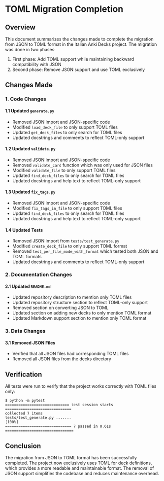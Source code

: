 # TOML Migration Completion

## Overview

This document summarizes the changes made to complete the migration from JSON to TOML format in the Italian Anki Decks project. The migration was done in two phases:

1. First phase: Add TOML support while maintaining backward compatibility with JSON
2. Second phase: Remove JSON support and use TOML exclusively

## Changes Made

### 1. Code Changes

#### 1.1 Updated `generate.py`
- Removed JSON import and JSON-specific code
- Modified `load_deck_file` to only support TOML files
- Updated `get_deck_files` to only search for TOML files
- Updated docstrings and comments to reflect TOML-only support

#### 1.2 Updated `validate.py`
- Removed JSON import and JSON-specific code
- Removed `validate_card` function which was only used for JSON files
- Modified `validate_file` to only support TOML files
- Updated `find_deck_files` to only search for TOML files
- Updated docstrings and help text to reflect TOML-only support

#### 1.3 Updated `fix_tags.py`
- Removed JSON import and JSON-specific code
- Modified `fix_tags_in_file` to only support TOML files
- Updated `find_deck_files` to only search for TOML files
- Updated docstrings and help text to reflect TOML-only support

#### 1.4 Updated Tests
- Removed JSON import from `tests/test_generate.py`
- Modified `create_deck_file` to only support TOML format
- Removed `test_per_file_mode_with_format` which tested both JSON and TOML formats
- Updated docstrings and comments to reflect TOML-only support

### 2. Documentation Changes

#### 2.1 Updated `README.md`
- Updated repository description to mention only TOML files
- Updated repository structure section to reflect TOML-only support
- Removed section on converting JSON to TOML
- Updated section on adding new decks to only mention TOML format
- Updated Markdown support section to mention only TOML format

### 3. Data Changes

#### 3.1 Removed JSON Files
- Verified that all JSON files had corresponding TOML files
- Removed all JSON files from the decks directory

## Verification

All tests were run to verify that the project works correctly with TOML files only:

```
$ python -m pytest
============================= test session starts ==============================
collected 7 items
tests/test_generate.py .......                                           [100%]
============================== 7 passed in 0.61s ===============================
```

## Conclusion

The migration from JSON to TOML format has been successfully completed. The project now exclusively uses TOML for deck definitions, which provides a more readable and maintainable format. The removal of JSON support simplifies the codebase and reduces maintenance overhead.
